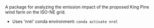 A package for analyzing the emission impact of the proposed King Pine wind farm on the ISO-NE grid.

- Uses 'nrel' conda environment: ``conda activate nrel``
